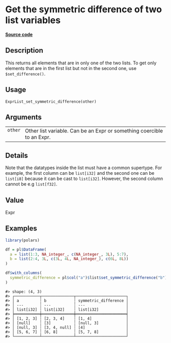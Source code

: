 
# Get the symmetric difference of two list variables

[**Source code**](https://github.com/pola-rs/r-polars/tree/main/R/expr__list.R#L523)

## Description

This returns all elements that are in only one of the two lists. To get
only elements that are in the first list but not in the second one, use
<code>$set_difference()</code>.

## Usage

<pre><code class='language-R'>ExprList_set_symmetric_difference(other)
</code></pre>

## Arguments

<table>
<tr>
<td style="white-space: nowrap; font-family: monospace; vertical-align: top">
<code id="ExprList_set_symmetric_difference_:_other">other</code>
</td>
<td>
Other list variable. Can be an Expr or something coercible to an Expr.
</td>
</tr>
</table>

## Details

Note that the datatypes inside the list must have a common supertype.
For example, the first column can be <code>list\[i32\]</code> and the
second one can be <code>list\[i8\]</code> because it can be cast to
<code>list\[i32\]</code>. However, the second column cannot be e.g
<code>list\[f32\]</code>.

## Value

Expr

## Examples

``` r
library(polars)

df = pl$DataFrame(
  a = list(1:3, NA_integer_, c(NA_integer_, 3L), 5:7),
  b = list(2:4, 3L, c(3L, 4L, NA_integer_), c(6L, 8L))
)

df$with_columns(
  symmetric_difference = pl$col("a")$list$set_symmetric_difference("b")
)
```

    #> shape: (4, 3)
    #> ┌───────────┬──────────────┬──────────────────────┐
    #> │ a         ┆ b            ┆ symmetric_difference │
    #> │ ---       ┆ ---          ┆ ---                  │
    #> │ list[i32] ┆ list[i32]    ┆ list[i32]            │
    #> ╞═══════════╪══════════════╪══════════════════════╡
    #> │ [1, 2, 3] ┆ [2, 3, 4]    ┆ [1, 4]               │
    #> │ [null]    ┆ [3]          ┆ [null, 3]            │
    #> │ [null, 3] ┆ [3, 4, null] ┆ [4]                  │
    #> │ [5, 6, 7] ┆ [6, 8]       ┆ [5, 7, 8]            │
    #> └───────────┴──────────────┴──────────────────────┘
